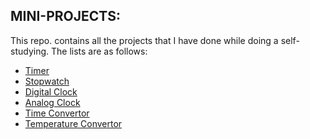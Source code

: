 ## MINI-PROJECTS:

This repo. contains all the projects that I have done while doing a self-studying.
The lists are as follows:

- [Timer](https://github.com/bibashmgr/mini-projects/tree/master/apps/timer/)
- [Stopwatch](https://github.com/bibashmgr/mini-projects/tree/master/apps/stopwatch/)
- [Digital Clock](https://github.com/bibashmgr/mini-projects/tree/master/apps/digitalClock/)
- [Analog Clock](https://github.com/bibashmgr/mini-projects/tree/master/apps/analogClock/)
- [Time Convertor](https://github.com/bibashmgr/mini-projects/tree/master/apps/timeConvertor/)
- [Temperature Convertor](https://github.com/bibashmgr/mini-projects/tree/master/apps/temperatureConvertor/)